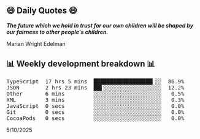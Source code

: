 ## 😄 Daily Quotes 😄

_**The future which we hold in trust for our own children will be shaped by our fairness to other people's children.**_

Marian Wright Edelman



## 📊 Weekly development breakdown 📊

<pre>TypeScript  17 hrs 5 mins  ██████████████████▎░░  86.9%
JSON        2 hrs 23 mins  ██▌░░░░░░░░░░░░░░░░░░  12.2%
Other       6 mins         ░░░░░░░░░░░░░░░░░░░░░   0.5%
XML         3 mins         ░░░░░░░░░░░░░░░░░░░░░   0.3%
JavaScript  0 secs         ░░░░░░░░░░░░░░░░░░░░░   0.0%
Git         0 secs         ░░░░░░░░░░░░░░░░░░░░░   0.0%
CocoaPods   0 secs         ░░░░░░░░░░░░░░░░░░░░░   0.0%</pre>

5/10/2025